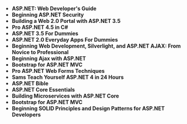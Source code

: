 <ul>
                                <li><b><a target="_blank" href="https://github.com/manjunath5496/C-Sharp-Programming-Books/blob/master/csharp(1).pdf" style="text-decoration:none;">ASP.NET: Web Developer's Guide </a></b></li>
                                <li><b><a target="_blank" href="https://github.com/manjunath5496/C-Sharp-Programming-Books/blob/master/csharp(2).rar" style="text-decoration:none;">Beginning ASP.NET Security</a></b></li>
                                <li><b><a target="_blank" href="https://github.com/manjunath5496/C-Sharp-Programming-Books/blob/master/csharp(3).pdf" style="text-decoration:none;">Building a Web 2.0 Portal with ASP.NET 3.5</a></b></li>
                               
<li><b><a target="_blank" href="https://github.com/manjunath5496/C-Sharp-Programming-Books/blob/master/csharp(4).pdf" style="text-decoration:none;">Pro ASP.NET 4.5 in C#</a></b></li>
                                <li><b><a target="_blank" href="https://github.com/manjunath5496/C-Sharp-Programming-Books/blob/master/csharp(5).pdf" style="text-decoration:none;">ASP.NET 3.5 For Dummies</a></b></li>
                                
 <li><b><a target="_blank" href="https://github.com/manjunath5496/C-Sharp-Programming-Books/blob/master/csharp(6).pdf" style="text-decoration:none;">ASP.NET 2.0 Everyday Apps For Dummies</a></b></li>
                          
<li><b><a target="_blank" href="https://github.com/manjunath5496/C-Sharp-Programming-Books/blob/master/csharp(7).pdf" style="text-decoration:none;">Beginning Web Development, Silverlight, and ASP.NET AJAX: From Novice to Professional</a></b></li>
                                <li><b><a target="_blank" href="https://github.com/manjunath5496/C-Sharp-Programming-Books/blob/master/csharp(8).pdf" style="text-decoration:none;">Beginning Ajax with ASP.NET </a></b></li>
                                <li><b><a target="_blank" href="https://github.com/manjunath5496/C-Sharp-Programming-Books/blob/master/csharp(9).pdf" style="text-decoration:none;">Bootstrap for ASP.NET MVC</a></b></li>
                                
<li><b><a target="_blank" href="https://github.com/manjunath5496/C-Sharp-Programming-Books/blob/master/csharp(10).pdf" style="text-decoration:none;">Pro ASP.NET Web Forms Techniques</a></b></li>  
        
<li><b><a target="_blank" href="https://github.com/manjunath5496/C-Sharp-Programming-Books/blob/master/csharp(11).pdf" style="text-decoration:none;">Sams Teach Yourself ASP.NET 4 in 24 Hours</a></b></li>
                                <li><b><a target="_blank" href="https://github.com/manjunath5496/C-Sharp-Programming-Books/blob/master/csharp(12).pdf" style="text-decoration:none;">ASP.NET Bible</a></b></li>
 <li><b><a target="_blank" href="https://github.com/manjunath5496/C-Sharp-Programming-Books/blob/master/csharp(13).pdf" style="text-decoration:none;">ASP.NET Core Essentials</a></b></li> 
 
 <li><b><a target="_blank" href="https://github.com/manjunath5496/C-Sharp-Programming-Books/blob/master/csharp(14).pdf" style="text-decoration:none;">Building Microservices with ASP.NET Core</a></b></li>
                                <li><b><a target="_blank" href="https://github.com/manjunath5496/C-Sharp-Programming-Books/blob/master/csharp(15).pdf" style="text-decoration:none;">Bootstrap for ASP.NET MVC</a></b></li>
 <li><b><a target="_blank" href="https://github.com/manjunath5496/C-Sharp-Programming-Books/blob/master/csharp(16).pdf" style="text-decoration:none;">Beginning SOLID Principles and Design Patterns for ASP.NET Developers</a></b></li> 
 
 
 
 
 
 </ul>
